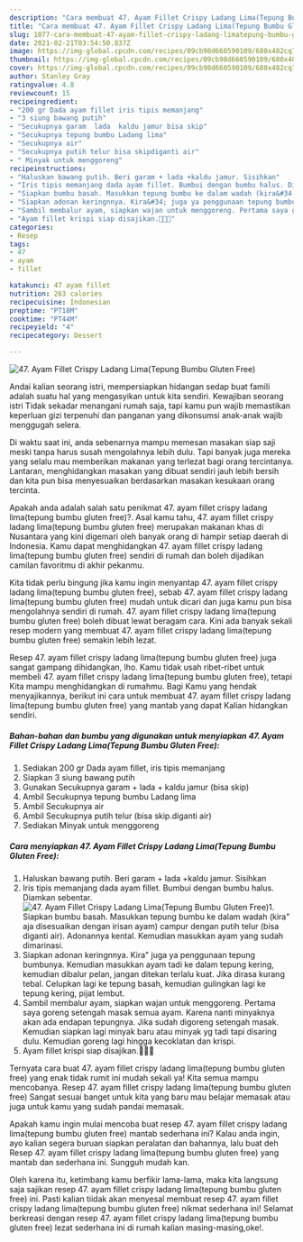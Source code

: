 ```yaml
---
description: "Cara membuat 47. Ayam Fillet Crispy Ladang Lima(Tepung Bumbu Gluten Free) yang nikmat dan Mudah Dibuat"
title: "Cara membuat 47. Ayam Fillet Crispy Ladang Lima(Tepung Bumbu Gluten Free) yang nikmat dan Mudah Dibuat"
slug: 1077-cara-membuat-47-ayam-fillet-crispy-ladang-limatepung-bumbu-gluten-free-yang-nikmat-dan-mudah-dibuat
date: 2021-02-21T03:54:50.837Z
image: https://img-global.cpcdn.com/recipes/09cb98d660590109/680x482cq70/47-ayam-fillet-crispy-ladang-limatepung-bumbu-gluten-free-foto-resep-utama.jpg
thumbnail: https://img-global.cpcdn.com/recipes/09cb98d660590109/680x482cq70/47-ayam-fillet-crispy-ladang-limatepung-bumbu-gluten-free-foto-resep-utama.jpg
cover: https://img-global.cpcdn.com/recipes/09cb98d660590109/680x482cq70/47-ayam-fillet-crispy-ladang-limatepung-bumbu-gluten-free-foto-resep-utama.jpg
author: Stanley Gray
ratingvalue: 4.8
reviewcount: 15
recipeingredient:
- "200 gr Dada ayam fillet iris tipis memanjang"
- "3 siung bawang putih"
- "Secukupnya garam  lada  kaldu jamur bisa skip"
- "Secukupnya tepung bumbu Ladang lima"
- "Secukupnya air"
- "Secukupnya putih telur bisa skipdiganti air"
- " Minyak untuk menggoreng"
recipeinstructions:
- "Haluskan bawang putih. Beri garam + lada +kaldu jamur. Sisihkan"
- "Iris tipis memanjang dada ayam fillet. Bumbui dengan bumbu halus. Diamkan sebentar."
- "Siapkan bumbu basah. Masukkan tepung bumbu ke dalam wadah (kira&#34; aja disesuaikan dengan irisan ayam) campur dengan putih telur (bisa diganti air). Adonannya kental. Kemudian masukkan ayam yang sudah dimarinasi."
- "Siapkan adonan keringnnya. Kira&#34; juga ya penggunaan tepung bumbunya. Kemudian masukkan ayam tadi ke dalam tepung kering, kemudian dibalur pelan, jangan ditekan terlalu kuat. Jika dirasa kurang tebal. Celupkan lagi ke tepung basah, kemudian gulingkan lagi ke tepung kering, pijat lembut."
- "Sambil membalur ayam, siapkan wajan untuk menggoreng. Pertama saya goreng setengah masak semua ayam. Karena nanti minyaknya akan ada endapan tepungnya. Jika sudah digoreng setengah masak. Kemudian siapkan lagi minyak baru atau minyak yg tadi tapi disaring dulu. Kemudian goreng lagi hingga kecoklatan dan krispi."
- "Ayam fillet krispi siap disajikan.🥰🥰🥰"
categories:
- Resep
tags:
- 47
- ayam
- fillet

katakunci: 47 ayam fillet 
nutrition: 263 calories
recipecuisine: Indonesian
preptime: "PT18M"
cooktime: "PT44M"
recipeyield: "4"
recipecategory: Dessert

---
```



![47. Ayam Fillet Crispy Ladang Lima(Tepung Bumbu Gluten Free)](https://img-global.cpcdn.com/recipes/09cb98d660590109/680x482cq70/47-ayam-fillet-crispy-ladang-limatepung-bumbu-gluten-free-foto-resep-utama.jpg)

Andai kalian seorang istri, mempersiapkan hidangan sedap buat famili adalah suatu hal yang mengasyikan untuk kita sendiri. Kewajiban seorang istri Tidak sekadar menangani rumah saja, tapi kamu pun wajib memastikan keperluan gizi terpenuhi dan panganan yang dikonsumsi anak-anak wajib menggugah selera.

Di waktu  saat ini, anda sebenarnya mampu memesan masakan siap saji meski tanpa harus susah mengolahnya lebih dulu. Tapi banyak juga mereka yang selalu mau memberikan makanan yang terlezat bagi orang tercintanya. Lantaran, menghidangkan masakan yang dibuat sendiri jauh lebih bersih dan kita pun bisa menyesuaikan berdasarkan masakan kesukaan orang tercinta. 



Apakah anda adalah salah satu penikmat 47. ayam fillet crispy ladang lima(tepung bumbu gluten free)?. Asal kamu tahu, 47. ayam fillet crispy ladang lima(tepung bumbu gluten free) merupakan makanan khas di Nusantara yang kini digemari oleh banyak orang di hampir setiap daerah di Indonesia. Kamu dapat menghidangkan 47. ayam fillet crispy ladang lima(tepung bumbu gluten free) sendiri di rumah dan boleh dijadikan camilan favoritmu di akhir pekanmu.

Kita tidak perlu bingung jika kamu ingin menyantap 47. ayam fillet crispy ladang lima(tepung bumbu gluten free), sebab 47. ayam fillet crispy ladang lima(tepung bumbu gluten free) mudah untuk dicari dan juga kamu pun bisa mengolahnya sendiri di rumah. 47. ayam fillet crispy ladang lima(tepung bumbu gluten free) boleh dibuat lewat beragam cara. Kini ada banyak sekali resep modern yang membuat 47. ayam fillet crispy ladang lima(tepung bumbu gluten free) semakin lebih lezat.

Resep 47. ayam fillet crispy ladang lima(tepung bumbu gluten free) juga sangat gampang dihidangkan, lho. Kamu tidak usah ribet-ribet untuk membeli 47. ayam fillet crispy ladang lima(tepung bumbu gluten free), tetapi Kita mampu menghidangkan di rumahmu. Bagi Kamu yang hendak menyajikannya, berikut ini cara untuk membuat 47. ayam fillet crispy ladang lima(tepung bumbu gluten free) yang mantab yang dapat Kalian hidangkan sendiri.

<!--inarticleads1-->

##### Bahan-bahan dan bumbu yang digunakan untuk menyiapkan 47. Ayam Fillet Crispy Ladang Lima(Tepung Bumbu Gluten Free):

1. Sediakan 200 gr Dada ayam fillet, iris tipis memanjang
1. Siapkan 3 siung bawang putih
1. Gunakan Secukupnya garam + lada + kaldu jamur (bisa skip)
1. Ambil Secukupnya tepung bumbu Ladang lima
1. Ambil Secukupnya air
1. Ambil Secukupnya putih telur (bisa skip.diganti air)
1. Sediakan  Minyak untuk menggoreng




<!--inarticleads2-->

##### Cara menyiapkan 47. Ayam Fillet Crispy Ladang Lima(Tepung Bumbu Gluten Free):

1. Haluskan bawang putih. Beri garam + lada +kaldu jamur. Sisihkan
1. Iris tipis memanjang dada ayam fillet. Bumbui dengan bumbu halus. Diamkan sebentar.
<img src="https://img-global.cpcdn.com/steps/99325583de15750b/160x128cq70/47-ayam-fillet-crispy-ladang-limatepung-bumbu-gluten-free-langkah-memasak-2-foto.jpg" alt="47. Ayam Fillet Crispy Ladang Lima(Tepung Bumbu Gluten Free)">1. Siapkan bumbu basah. Masukkan tepung bumbu ke dalam wadah (kira&#34; aja disesuaikan dengan irisan ayam) campur dengan putih telur (bisa diganti air). Adonannya kental. Kemudian masukkan ayam yang sudah dimarinasi.
1. Siapkan adonan keringnnya. Kira&#34; juga ya penggunaan tepung bumbunya. Kemudian masukkan ayam tadi ke dalam tepung kering, kemudian dibalur pelan, jangan ditekan terlalu kuat. Jika dirasa kurang tebal. Celupkan lagi ke tepung basah, kemudian gulingkan lagi ke tepung kering, pijat lembut.
1. Sambil membalur ayam, siapkan wajan untuk menggoreng. Pertama saya goreng setengah masak semua ayam. Karena nanti minyaknya akan ada endapan tepungnya. Jika sudah digoreng setengah masak. Kemudian siapkan lagi minyak baru atau minyak yg tadi tapi disaring dulu. Kemudian goreng lagi hingga kecoklatan dan krispi.
1. Ayam fillet krispi siap disajikan.🥰🥰🥰




Ternyata cara buat 47. ayam fillet crispy ladang lima(tepung bumbu gluten free) yang enak tidak rumit ini mudah sekali ya! Kita semua mampu mencobanya. Resep 47. ayam fillet crispy ladang lima(tepung bumbu gluten free) Sangat sesuai banget untuk kita yang baru mau belajar memasak atau juga untuk kamu yang sudah pandai memasak.

Apakah kamu ingin mulai mencoba buat resep 47. ayam fillet crispy ladang lima(tepung bumbu gluten free) mantab sederhana ini? Kalau anda ingin, ayo kalian segera buruan siapkan peralatan dan bahannya, lalu buat deh Resep 47. ayam fillet crispy ladang lima(tepung bumbu gluten free) yang mantab dan sederhana ini. Sungguh mudah kan. 

Oleh karena itu, ketimbang kamu berfikir lama-lama, maka kita langsung saja sajikan resep 47. ayam fillet crispy ladang lima(tepung bumbu gluten free) ini. Pasti kalian tiidak akan menyesal membuat resep 47. ayam fillet crispy ladang lima(tepung bumbu gluten free) nikmat sederhana ini! Selamat berkreasi dengan resep 47. ayam fillet crispy ladang lima(tepung bumbu gluten free) lezat sederhana ini di rumah kalian masing-masing,oke!.

